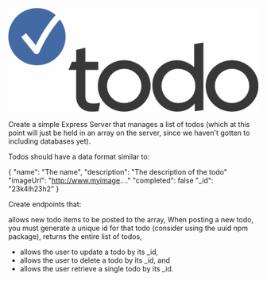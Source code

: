 ![](readme-images/todo_logo.gif)

Create a simple Express Server that manages a list of todos (which at this point will just be held in an array on the server, since we haven't gotten to including databases yet).

Todos should have a data format similar to:

{
    "name": "The name",
    "description": "The description of the todo"
    "imageUrl": "http://www.myimage...."
    "completed": false
    "_id": "23k4lh23h2"
}

Create endpoints that:

allows new todo items to be posted to the array,
When posting a new todo, you must generate a unique id for that todo (consider using the uuid npm package),
returns the entire list of todos,
* allows the user to update a todo by its _id,
* allows the user to delete a todo by its _id, and
* allows the user retrieve a single todo by its _id.